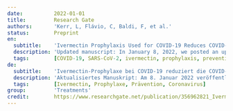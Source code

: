 ```yaml
---
date:          2022-01-01
title:         Research Gate
authors:       'Kerr, L, Flávio, C, Baldi, F, et al.'
status:        Preprint
en:
  subtitle:    'Ivermectin Prophylaxis Used for COVID-19 Reduces COVID-19 Infection and Mortality Rates: A City-Wide, Prospective Observational Study of 223,128 Subjects Using Propensity Score Matching'
  description: 'Updated manuscript: In January 8, 2022, we posted an updated version of our manuscript, with a few corrections. The most relevant correction was the analysis of the COVID-19 infection rates among ivermectin users and non-users. Third-party, independent analysis was performed on the two datasets used for the present analysis. The detailed description of the employment of the data used is illustrated in Figure 1 of the main manuscript. We also updated the Supplement Appendix 1 in the same date. Changes are highlighted in bold for an easier visualization. || Abstract. Background: Ivermectin has demonstrated different mechanisms of action that potentially protect from both COVID-19 infection and COVID-19-related comorbidities. Based on the studies suggesting efficacy in prophylaxis combined with the known safety profile of ivermectin, a citywide prevention program using ivermectin for COVID-19 was implemented in Itajai, a Southern city in Brazil in the state of Santa Catarina. The objective of this study was to evaluate the impact of regular ivermectin use on subsequent COVID-19 infection and mortality rates. Materials and methods: We analyzed data from a prospective, observational study of the citywide COVID-19 prevention with ivermectin program which occurred between July 2020 to December of 2020 in Itajaí, Brazil. Study design, institutional review board approval, and analysis of registry data occurred after completion of the program. The program consisted of inviting the entire population of Itajaí to a medical visit in order to enroll in the program and to compile baseline, personal, demographic and medical information. In the absence of contraindications, ivermectin was offered as an optional treatment to be taken 2 consecutive days every 15 days at a dose of 0.2mg/kg/day. In cases where a participating citizen of Itajai became ill with COVID-19, they were recommended to not use ivermectin or any other medication in early outpatient treatment. Clinical outcomes of infection, hospitalization, and death were automatically reported and entered into the registry in real time. Study analysis consisted of comparing ivermectin users with non-users using cohorts of infected patients propensity score matched (PSM) by age, sex, and comorbidities. COVID-19 infection and mortality rates were analyzed with and without use of propensity score matching. Results: Of the 223,128 citizens of Itajaí considered for the study, a total of 159,561 subjects were included in the analysis; 113,845 (71.3%) regular ivermectin users and 45,716 (23.3%) non-users. Of these, 4,311 ivermectin users were infected, among which 4,194 from the city of Itajaí (3.7% infection rate) and 3,034 non-users (from Itajaí) were infected (6.6% infection rate), a 44% reduction in COVID-19 infection rate (Risk ratio (RR), 0.56; 95% confidence interval (95%CI), 0.53 – 0.58; p < 0.0001). Using PSM, two cohorts of 3,034 subjects suffering COVID-19 infection were compared. The regular use of ivermectin led to a 68% reduction in COVID-19 mortality [25 (0.8%) versus 79 (2.6%) among ivermectin non-users; risk ratio (RR), 0.32; 95% confidence interval (CI), 0.20 – 0.49; p < 0.0001]. When adjusted for residual variables, reduction in mortality rate was 70% (RR, 0.30; 95%CI 0.19 – 0.46; p < 0.0001). There was a 56% reduction in hospitalization rate (44 versus 99 hospitalizations among ivermectin users and non-users, respectively; RR, 0.44; 95%CI, 0.31 – 0.63; p < 0.0001). After adjustment for residual variables, reduction in hospitalization rate was 67% (RR, 0.33; 95%CI 023 – 0.66; p < 0.0001). Conclusion: In this large, propensity score matched study, regular use of ivermectin as a prophylactic agent was associated with significantly reduced COVID-19 infection, hospitalization, and mortality rates.'
  tags:        [COVID-19, SARS-CoV-2, ivermectin, prophylaxis, prevention, coronavirus]
de:
  subtitle:    'Ivermectin-Prophylaxe bei COVID-19 reduziert die COVID-19-Infektions- und Sterblichkeitsrate: Eine stadtweite, prospektive Beobachtungsstudie an 223.128 Probanden unter Verwendung von Propensity Score Matching'
  description: 'Aktualisiertes Manuskript: Am 8. Januar 2022 veröffentlichten wir eine aktualisierte Version unseres Manuskripts mit einigen Korrekturen. Die wichtigste Korrektur betraf die Analyse der COVID-19-Infektionsraten unter Ivermectin-Anwendern und Nicht-Anwendern. Die beiden Datensätze, die für die vorliegende Analyse verwendet wurden, wurden von unabhängiger Seite analysiert. Die detaillierte Beschreibung der Verwendung der verwendeten Daten ist in Abbildung 1 des Hauptmanuskripts dargestellt. Am gleichen Tag haben wir auch die Beilage Anhang 1 aktualisiert. Die Änderungen sind zur besseren Veranschaulichung fett hervorgehoben. || Zusammenfassung. Hintergrund: Ivermectin hat verschiedene Wirkmechanismen gezeigt, die potenziell sowohl vor einer COVID-19-Infektion als auch vor COVID-19-bedingten Komorbiditäten schützen können. Auf der Grundlage von Studien, die auf eine wirksame Prophylaxe hindeuten, und des bekannten Sicherheitsprofils von Ivermectin wurde in Itajai, einer Stadt im Süden Brasiliens im Bundesstaat Santa Catarina, ein stadtweites Präventionsprogramm mit Ivermectin gegen COVID-19 durchgeführt. Ziel dieser Studie war es, die Auswirkungen der regelmäßigen Anwendung von Ivermectin auf die nachfolgenden COVID-19-Infektions- und Sterblichkeitsraten zu bewerten. Materialien und Methoden: Wir analysierten Daten aus einer prospektiven Beobachtungsstudie zum stadtweiten COVID-19-Präventionsprogramm mit Ivermectin, das zwischen Juli 2020 und Dezember 2020 in Itajaí, Brasilien, durchgeführt wurde. Das Studiendesign, die Genehmigung des institutionellen Prüfungsausschusses und die Analyse der Registerdaten erfolgten nach Abschluss des Programms. Im Rahmen des Programms wurde die gesamte Bevölkerung von Itajaí zu einem Arztbesuch eingeladen, um sich für das Programm anzumelden und die Ausgangsdaten sowie persönliche, demografische und medizinische Informationen zu erheben. Wenn keine Kontraindikationen vorlagen, wurde Ivermectin als optionale Behandlung angeboten, die an zwei aufeinander folgenden Tagen alle 15 Tage in einer Dosis von 0,2 mg/kg/Tag eingenommen werden sollte. In Fällen, in denen ein teilnehmender Bürger aus Itajai an COVID-19 erkrankte, wurde ihm empfohlen, weder Ivermectin noch andere Medikamente in der frühen ambulanten Behandlung zu verwenden. Die klinischen Ergebnisse von Infektionen, Krankenhausaufenthalten und Todesfällen wurden automatisch gemeldet und in Echtzeit in das Register eingegeben. Die Analyse der Studie bestand im Vergleich zwischen Ivermectin-Anwendern und Nicht-Anwendern anhand von Kohorten infizierter Patienten, die nach Alter, Geschlecht und Komorbiditäten nach dem Propensity-Score (PSM) abgeglichen wurden. Die COVID-19-Infektions- und Sterblichkeitsraten wurden mit und ohne Verwendung des Propensity-Score-Matching analysiert. Ergebnisse: Von den 223.128 Einwohnern von Itajaí, die für die Studie in Frage kamen, wurden insgesamt 159.561 Personen in die Analyse einbezogen: 113.845 (71,3 %) regelmäßige Ivermectin-Anwender und 45.716 (23,3 %) Nichtanwender. Davon waren 4.311 Ivermectin-Anwender infiziert, darunter 4.194 aus der Stadt Itajaí (3,7 % Infektionsrate) und 3.034 Nicht-Anwender (aus Itajaí) (6,6 % Infektionsrate), was einer Verringerung der COVID-19-Infektionsrate um 44 % entspricht (Risikoverhältnis (RR), 0,56; 95 % Konfidenzintervall (95%CI), 0,53 - 0,58; p < 0,0001). Mithilfe des PSM wurden zwei Kohorten von 3 034 Personen mit COVID-19-Infektion verglichen. Die regelmäßige Einnahme von Ivermectin führte zu einem Rückgang der COVID-19-Mortalität um 68 % [25 (0,8 %) gegenüber 79 (2,6 %) bei den Ivermectin-Nichtanwendern; Risikoverhältnis (RR), 0,32; 95 % Konfidenzintervall (CI), 0,20 - 0,49; p < 0,0001]. Bereinigt um die übrigen Variablen betrug die Verringerung der Sterblichkeitsrate 70 % (RR, 0,30; 95%CI 0,19 - 0,46; p < 0,0001). Die Hospitalisierungsrate wurde um 56 % gesenkt (44 gegenüber 99 Hospitalisierungen bei Ivermectin-Anwendern bzw. Nicht-Anwendern; RR, 0,44; 95%CI, 0,31 - 0,63; p < 0,0001). Nach Anpassung für die restlichen Variablen betrug die Verringerung der Hospitalisierungsrate 67 % (RR, 0,33; 95%CI 023 - 0,66; p < 0,0001). Schlussfolgerung: In dieser großen, mit dem Propensity Score abgeglichenen Studie war die regelmäßige Anwendung von Ivermectin als prophylaktisches Mittel mit einer signifikant geringeren COVID-19-Infektions-, Hospitalisierungs- und Mortalitätsrate verbunden.' 
  tags:        [Ivermectin, Prophylaxe, Prävention, Coronavirus]
group:         'Treatments'
credit:        https://www.researchgate.net/publication/356962821_Ivermectin_Prophylaxis_Used_for_COVID-19_Reduces_COVID-19_Infection_and_Mortality_Rates_A_City-Wide_Prospective_Observational_Study_of_223128_Subjects_Using_Propensity_Score_Matching
---
```

